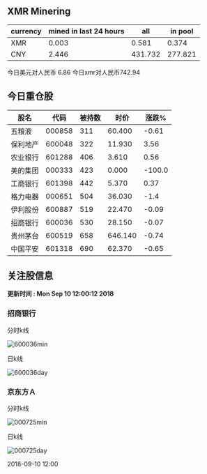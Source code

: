 ## XMR Minering

|currency|mined in last 24 hours|all|in pool|
|---|---|---|---|
|XMR|0.003|0.581|0.374|
|CNY|2.446|431.732|277.821|

今日美元对人民币 6.86	今日xmr对人民币742.94


## 今日重仓股 

|股名|代码|被持数|时价|涨跌%|
|---|---|---|---|---|
|五粮液|000858|311|60.400|-0.61|
|保利地产|600048|322|11.930|3.56|
|农业银行|601288|406|3.610|0.56|
|美的集团|000333|423|0.000|-100.0|
|工商银行|601398|442|5.370|0.37|
|格力电器|000651|504|36.030|-1.4|
|伊利股份|600887|519|22.470|-0.09|
|招商银行|600036|530|28.150|-0.07|
|贵州茅台|600519|658|646.140|-0.74|
|中国平安|601318|690|62.370|-0.65|

## 关注股信息
**更新时间 : Mon Sep 10 12:00:12 2018**
### 招商银行 
分时k线

![600036min](http://image.sinajs.cn/newchart/min/n/sh600036.gif)

日k线

![600036day](http://image.sinajs.cn/newchart/daily/n/sh600036.gif)

### 京东方Ａ 
分时k线

![000725min](http://image.sinajs.cn/newchart/min/n/sz000725.gif)

日k线

![000725day](http://image.sinajs.cn/newchart/daily/n/sz000725.gif)

2018-09-10 12:00